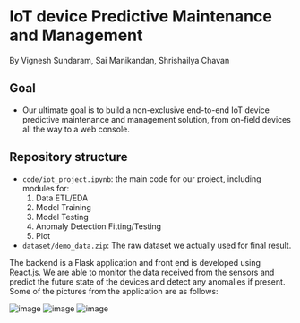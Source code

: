 # IoT device Predictive Maintenance and Management
By Vignesh Sundaram, Sai Manikandan, Shrishailya Chavan
## Goal
- Our ultimate goal is to build a non-exclusive end-to-end IoT device predictive maintenance and management solution, from on-field devices all the way to a web console.


## Repository structure
- `code/iot_project.ipynb`: the main code for our project, including modules for:
  1. Data ETL/EDA
  2. Model Training
  3. Model Testing
  4. Anomaly Detection Fitting/Testing
  5. Plot
- `dataset/demo_data.zip`: The raw dataset we actually used for final result.

The backend is a Flask application and front end is developed using React.js. We are able to monitor the data received from the sensors and predict the future state of the devices and detect any anomalies if present.
Some of the pictures from the application are as follows:

![image](https://github.com/user-attachments/assets/d7ee44f6-be86-4675-8d0d-1042a85a24a1)
![image](https://github.com/user-attachments/assets/6a50893f-54e7-40c4-b1d8-8f18e4715698)
![image](https://github.com/user-attachments/assets/c8e0db0b-1e95-4b2f-b72e-7fc5b5e42986)


